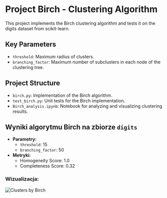 # Project Birch - Clustering Algorithm

This project implements the Birch clustering algorithm and tests it on the digits dataset from scikit-learn.

## Key Parameters
- `threshold`: Maximum radius of clusters.
- `branching_factor`: Maximum number of subclusters in each node of the clustering tree.

## Project Structure
- `birch.py`: Implementation of the Birch algorithm.
- `test_birch.py`: Unit tests for the Birch implementation.
- `Birch_analysis.ipynb`: Notebook for analyzing and visualizing clustering results.

## Wyniki algorytmu Birch na zbiorze `digits`

- **Parametry:**
  - `threshold`: 15
  - `branching_factor`: 50
- **Metryki:**
  - Homogeneity Score: 1.0
  - Completeness Score: 0.32

### Wizualizacja:
![Clusters by Birch](path_to_image.png)
